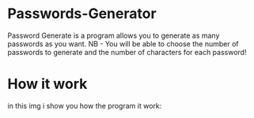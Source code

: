 # Passwords-Generator
Password Generate is a program allows you to generate as many passwords as you want.
  NB - You will be able to choose the number of passwords to generate and the number of characters for each password!
# How it work
in this img i show you how the program it work:
